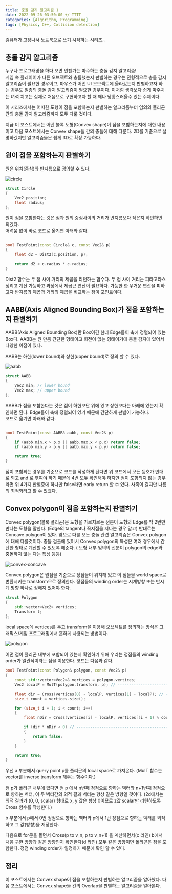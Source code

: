 ```yaml
---
title: 충돌 감지 알고리즘 1
date: 2022-09-26 03:50:00 +/-TTTT
categories: [Algorithm, Programming]
tags: [Physics, C++, Collision detection]  
---
```


~~컴퓨터가 고장나서 노트북으로 쓰기 시작하는 시리즈..~~

## 충돌 감지 알고리즘

누구나 프로그래밍을 하다 보면 언젠가는 마주하는 충돌 감지 알고리즘!  
게임 속 플레이어가 다른 오브젝트와 충돌했는지 판별하는 경우는 전형적으로 충돌 감지 알고리즘이 필요한 경우이고, 마우스가 어떤 UI 오브젝트에 올라갔는지 판별하고자 하는 경우도 일종의 충돌 감지 알고리즘이 필요한 경우이다. 이처럼 생각보다 쉽게 마주치는 녀석 치고는 실제로 처음으로 구현하고자 할 때 꽤나 당황스러울수 있는 주제이다.  

이 시리즈에서는 어떠한 도형이 점을 포함하는지 판별하는 알고리즘부터 임의의 폴리곤 간의 충돌 감지 알고리즘까지 모두 다룰 것이다.  

지금 이 포스트에서는 어떤 볼록 도형(Convex shape)이 점을 포함하는지에 대한 내용이고 다음 포스트에서는 Convex shape들 간의 충돌에 대해 다룬다. 2D를 기준으로 설명하겠지만 알고리즘들은 쉽게 3D로 확장 가능하다.  

## 원이 점을 포함하는지 판별하기 

원은 위치(중심)와 반지름으로 정의할 수 있다.  

![circle](/assets/img/collision/circle.png)  

```c++
struct Circle
{
    Vec2 position;
    float radius;
};
```

원이 점을 포함한다는 것은 점과 원의 중심사이의 거리가 반지름보다 작은지 확인하면 되겠다.  
어려움 없이 바로 코드로 옮기면 아래와 같다.  

```c++

bool TestPoint(const Circle& c, const Vec2& p)
{
    float d2 = Dist2(c.position, p);

    return d2 < c.radius * c.radius;
}

```

Dist2 함수는 두 점 사이 거리의 제곱을 리턴하는 함수다. 두 점 사이 거리는 피타고라스 정리고 계산 가능하고 과정에서 제곱근 연산이 필요하다. 가능한 한 무거운 연산을 피하고자 반지름의 제곱과 거리의 제곱을 비교하는 점이 포인트이다.  

## AABB(Axis Aligned Bounding Box)가 점을 포함하는지 판별하기

AABB(Axis Aligned Bounding Box)란 Box이긴 한데 Edge들이 축에 정렬되어 있는 Box다. AABB는 원 만큼 간단한 형태이고 회전이 없는 형태이기에 충돌 감지에 있어서 다양한 이점이 있다.  

AABB는 하한(lower bound)와 상한(upper bound)로 정의 할 수 있다. 

![aabb](/assets/img/collision/aabb.png)  

```c++
struct AABB
{
    Vec2 min; // lower bound
    Vec2 max; // upper bound
};
```

AABB가 점을 포함한다는 것은 점이 하한보단 위에 있고 상한보다는 아래에 있는지 확인하면 된다. Edge들이 축에 정렬되어 있기 때문에 간단하게 판별이 가능하다.  
코드로 옮기면 아래와 같다.  

```c++

bool TestPoint(const AABB& aabb, const Vec2& p)
{
    if (aabb.min.x > p.x || aabb.max.x < p.x) return false;
    if (aabb.min.y > p.y || aabb.max.y < p.y) return false;

    return true;
}

```

점이 포함되는 경우를 기준으로 코드를 작성하게 된다면 위 코드에서 모든 등호가 반대로 되고 and 로 엮여야 하기 때문에 4번 모두 확인해야 하지만 점이 포함되지 않는 경우라면 위 4가지 판별중에 하나만 false라면 early return 할 수 있다. 사족이 길지만 나름의 최적화라고 할 수 있겠다.  

## Convex polygon이 점을 포함하는지 판별하기

Convex polygon(볼록 폴리곤)은 도형을 가로지르는 선분이 도형의 Edge를 딱 2번만 만나는 도형을 말한다. (Edge의 tangent나 꼭지점을 지나는 경우 말고) 반대로는 Concave polygon이 있다. 앞으로 다룰 모든 충돌 관련 알고리즘은 Convex polygon에 대해 다룰것이다. 충돌 검출에 있어서 Convex polygon의 특성은 여러 경우에서 간단한 형태로 계산할 수 있도록 해준다. ( 도형 내부 임의의 선분이 polygon의 edge와 충돌하지 않는 다는 특성 등등)

![convex-concave](/assets/img/collision/convex-concave.png)  

Convex polygon은 원점을 기준으로 정점들이 위치해 있고 이 점들을 world space로 변환시키는 transform으로 정의한다. 정점들의 winding order는 시계방향 또는 반시계 방향 하나로 정해져 있어야 한다.

```c++
struct Polygon
{
    std::vector<Vec2> vertices;
    Transform t;
};
```

local space에 vertices를 두고 transform을 이용해 오브젝트를 정의하는 방식은 그래픽스/게임 프로그래밍에서 흔하게 사용되는 방법이다.  

![polygon](/assets/img/collision/polygon.png)  

어떤 점이 폴리곤 내부에 포함되어 있는지 확인하기 위해 우리는 정점들의 winding order가 일관적이라는 점을 이용한다. 코드는 다음과 같다.  

```c++
bool TestPoint(const Polygon& polygon, const Vec2& p)
{
    const std::vector<Vec2>& vertices = polygon.vertices;
    Vec2 localP = MulT(polygon.transform, p); // ----------------------------------------- a

    float dir = Cross(vertices[0] - localP, vertices[1] - localP); // -------------------- b
    size_t count = vertices.size();

    for (size_t i = 1; i < count; i++)
    {
        float nDir = Cross(vertices[i] - localP, vertices[(i + 1) % count] - localP); // - c

        if (dir * nDir < 0) // ----------------------------------------------------------- d
        {
            return false;
        }
    }

    return true;
}
```

우선 a 부분에서 query point p를 폴리곤의 local space로 가져온다. (MulT 함수는 vector를 inverse transform 해주는 함수이다.)  

점 p가 폴리곤 내부에 있다면 점 p 에서 n번째 정점으로 향하는 벡터와 n+1번째 정점으로 향하는 벡터, 이 두 벡터간의 외적 결과 벡터는 항상 같은 방향일 것이다. (2d에서는 외적 결과가 (0, 0, scalar) 형태로 x, y 값은 항상 0이므로 z값 scalar만 리턴하도록 Cross 함수를 작성한다.)  

b 부분에서 p에서 0번 정점으로 향하는 벡터와 p에서 1번 정점으로 향하는 벡터를 외적하고 그 값(방향)을 저장한다.  

다음으로 for문을 돌면서 Cross(p to v_n, p to v_n+1) 을 계산하면서(c 라인) b에서 처음 구한 방향과 같은 방향인지 확인한다(d 라인) 모두 같은 방향이면 폴리곤은 점을 포함한다. 정점 winding order가 일정하기 때문에 확인 할 수 있다.

## 정리

이 포스트에서는 Convex shape이 점을 포함하는지 판별하는 알고리즘을 알아봤다. 다음 포스트에서는 Convex shape들 간의 Overlap을 판별하는 알고리즘을 알아본다.  